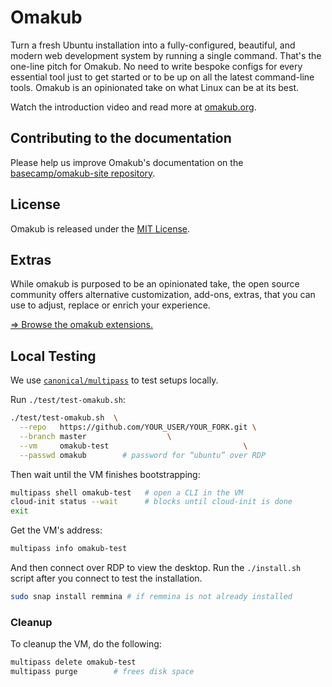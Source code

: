 # Omakub

Turn a fresh Ubuntu installation into a fully-configured, beautiful, and modern web development system by running a single command. That's the one-line pitch for Omakub. No need to write bespoke configs for every essential tool just to get started or to be up on all the latest command-line tools. Omakub is an opinionated take on what Linux can be at its best.

Watch the introduction video and read more at [omakub.org](https://omakub.org).

## Contributing to the documentation

Please help us improve Omakub's documentation on the [basecamp/omakub-site repository](https://github.com/basecamp/omakub-site).

## License

Omakub is released under the [MIT License](https://opensource.org/licenses/MIT).

## Extras

While omakub is purposed to be an opinionated take, the open source community offers alternative customization, add-ons, extras, that you can use to adjust, replace or enrich your experience.

[⇒ Browse the omakub extensions.](EXTENSIONS.md)

## Local Testing 

We use [`canonical/multipass`](https://github.com/canonical/multipass) to test setups locally.

Run `./test/test-omakub.sh`:

```bash
./test/test-omakub.sh  \
  --repo   https://github.com/YOUR_USER/YOUR_FORK.git \
  --branch master                  \
  --vm     omakub-test                              \
  --passwd omakub        # password for “ubuntu” over RDP
```

Then wait until the VM finishes bootstrapping:

```bash
multipass shell omakub-test   # open a CLI in the VM
cloud-init status --wait      # blocks until cloud-init is done
exit
```

Get the VM's address:

```bash
multipass info omakub-test
```

And then connect over RDP to view the desktop. Run the `./install.sh` script after you connect to test the installation.

```bash
sudo snap install remmina # if remmina is not already installed
```

### Cleanup

To cleanup the VM, do the following:

```bash
multipass delete omakub-test
multipass purge        # frees disk space
```
